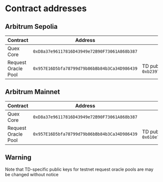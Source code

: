 # Contract addresses

## Arbitrum Sepolia

| Contract | Address | Notes |
|----------|---------|-------|
| Quex Core | `0xD8a37e96117816D43949e72B90F73061A868b387` | |
| Request Oracle Pool | `0x957E16D5bfa78799d79b86bBb84b3Ca34D986439` | TD pubkey: `0xb23974e9267308bd821c34038e00072bf1e297f308227d98de387deb50f9ca2ebed328af1471f291e53eff602130f5ab79d006ee040553016775d79261362770`

## Arbitrum Mainnet

| Contract | Address | Notes |
|----------|---------|-------|
| Quex Core | `0xD8a37e96117816D43949e72B90F73061A868b387` | |
| Request Oracle Pool | `0x957E16D5bfa78799d79b86bBb84b3Ca34D986439` | TD pubkey: `0x610e7707b0dbbed2bc6f1c66e9674955bae124e7a406ee64133d77c8bf0595c3ce6dcd75b4e289b14caf5ad4a15868a8fad54388ae091dd165e00bd5260206af`|

## Warning

Note that TD-specific public keys for testnet request oracle pools are may be changed without notice
